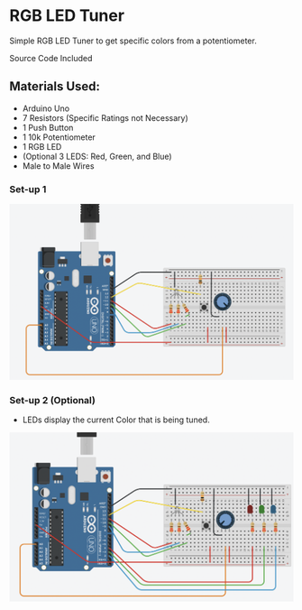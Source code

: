 # RGB LED Tuner
Simple RGB LED Tuner to get specific colors from a potentiometer.

Source Code Included

## Materials Used:
* Arduino Uno
* 7 Resistors (Specific Ratings not Necessary)
* 1 Push Button
* 1 10k Potentiometer
* 1 RGB LED
* (Optional 3 LEDS: Red, Green, and Blue)
* Male to Male Wires

### Set-up 1
![RGB_LED_TUNER#1.png](https://raw.githubusercontent.com/LukeyReyno/arduino-projects/main/README_Images/RGB_LED_Tuner%231.png)

### Set-up 2 (Optional)
* LEDs display the current Color that is being tuned.

![RGB_LED_TUNER#2.png](https://raw.githubusercontent.com/LukeyReyno/arduino-projects/main/README_Images/RGB_LED_Tuner%232.png)